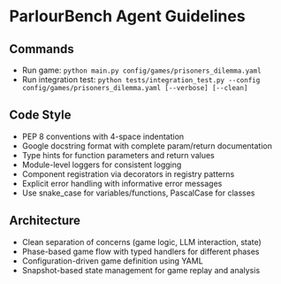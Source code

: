 # ParlourBench Agent Guidelines

## Commands
- Run game: `python main.py config/games/prisoners_dilemma.yaml`
- Run integration test: `python tests/integration_test.py --config config/games/prisoners_dilemma.yaml [--verbose] [--clean]`

## Code Style
- PEP 8 conventions with 4-space indentation
- Google docstring format with complete param/return documentation
- Type hints for function parameters and return values
- Module-level loggers for consistent logging
- Component registration via decorators in registry patterns
- Explicit error handling with informative error messages
- Use snake_case for variables/functions, PascalCase for classes

## Architecture
- Clean separation of concerns (game logic, LLM interaction, state)
- Phase-based game flow with typed handlers for different phases
- Configuration-driven game definition using YAML
- Snapshot-based state management for game replay and analysis